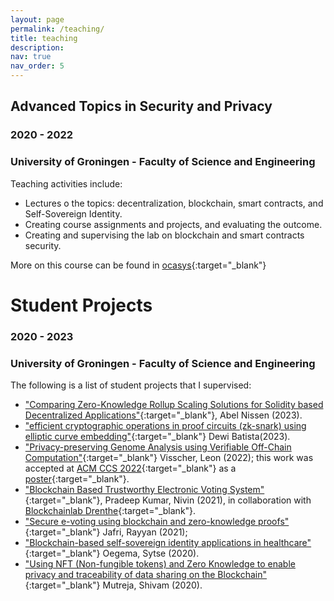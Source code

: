 ```yaml
---
layout: page
permalink: /teaching/
title: teaching
description: 
nav: true
nav_order: 5
---
```

## Advanced Topics in Security and Privacy
### 2020 - 2022
### University of Groningen - Faculty of Science and Engineering
Teaching activities include:
- Lectures o the topics: decentralization, blockchain, smart contracts, and Self-Sovereign Identity. 
- Creating course assignments and projects, and evaluating the outcome.
- Creating and supervising the lab on blockchain and smart contracts security.

More on this course can be found in [ocasys](https://www.rug.nl/ocasys/fwn/vak/show?code=WMCS001-05){:target="\_blank"}

# Student Projects
### 2020 - 2023
### University of Groningen - Faculty of Science and Engineering
The following is a list of student projects that I supervised: 
- ["Comparing Zero-Knowledge Rollup Scaling Solutions for Solidity based Decentralized Applications"](https://drive.google.com/file/d/1UWtQ51c52mIyEU0NL1CU1rzap9HW_HZK/view){:target="\_blank"}, Abel Nissen (2023).
- ["efficient cryptographic operations in proof circuits (zk-snark) using elliptic curve embedding"](https://drive.google.com/file/d/1-0QkYgSwdH1WkIhZ7OE02mpRDiW6BRdB/view){:target="\_blank"} Dewi Batista(2023).
- ["Privacy-preserving Genome Analysis using Verifiable Off-Chain Computation"](https://fse.studenttheses.ub.rug.nl/27567/){:target="\_blank"} Visscher, Leon (2022); this work was accepted at [ACM CCS 2022](https://www.sigsac.org/ccs/CCS2022/){:target="\_blank"} as a [poster](https://dl.acm.org/doi/abs/10.1145/3548606.3563548){:target="\_blank"}. 
- ["Blockchain Based Trustworthy Electronic Voting System"](https://fse.studenttheses.ub.rug.nl/26066/){:target="\_blank"}, Pradeep Kumar, Nivin (2021), in collaboration with [Blockchainlab Drenthe](https://www.bcld.nl/en/home-2/){:target="\_blank"}. 
- ["Secure e-voting using blockchain and zero-knowledge proofs"](https://fse.studenttheses.ub.rug.nl/25649/){:target="\_blank"} Jafri, Rayyan (2021); 
- ["Blockchain-based self-sovereign identity applications in healthcare"](https://fse.studenttheses.ub.rug.nl/22905/){:target="\_blank"} Oegema, Sytse (2020).
- ["Using NFT (Non-fungible tokens) and Zero Knowledge to enable privacy and traceability of data sharing on the Blockchain"](https://fse.studenttheses.ub.rug.nl/22839/){:target="\_blank"} Mutreja, Shivam (2020).

